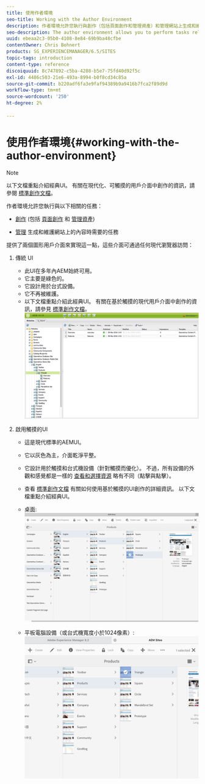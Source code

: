 ```yaml
---
title: 使用作者環境
seo-title: Working with the Author Environment
description: 作者環境允許您執行與創作（包括頁面創作和管理資產）和管理網站上生成和維護內容時需要的任務相關的任務。
seo-description: The author environment allows you to perform tasks related to authoring (including page authoring and managing assets) and administering tasks you need when generating and maintaining the content on your website.
uuid: ebeaa2c3-05b0-4108-8e84-69b9ba48cfbe
contentOwner: Chris Bohnert
products: SG_EXPERIENCEMANAGER/6.5/SITES
topic-tags: introduction
content-type: reference
discoiquuid: 8c747892-c5ba-4288-b5e7-75fd40d92f5c
exl-id: 4486c503-21e6-493a-8994-b0f8cd34c85a
source-git-commit: b220adf6fa3e9faf94389b9a9416b7fca2f89d9d
workflow-type: tm+mt
source-wordcount: '250'
ht-degree: 2%

---
```


# 使用作者環境{#working-with-the-author-environment}

>[!NOTE]
>
>以下文檔重點介紹經典UI。 有關在現代化、可觸摸的用戶介面中創作的資訊，請參閱 [標準創作文檔](/help/assets/assets.md)。

作者環境允許您執行與以下相關的任務：

* [創作](/help/sites-authoring/author.md) (包括 [頁面創作](/help/sites-authoring/qg-page-authoring.md) 和 [管理資產](/help/assets/assets.md))

* [管理](/help/sites-administering/administer-best-practices.md) 生成和維護網站上的內容時需要的任務

提供了兩個圖形用戶介面來實現這一點，這些介面可通過任何現代瀏覽器訪問：

1. 傳統 UI

   * 此UI在多年內AEM始終可用。
   * 它主要是綠色的。
   * 它設計用於台式設備。
   * 它不再被維護。
   * 以下文檔重點介紹此經典UI。 有關在基於觸摸的現代用戶介面中創作的資訊，請參見 [標準創作文檔](/help/sites-authoring/author.md)。
   ![chlimage_1-149](assets/chlimage_1-149.png)

1. 啟用觸摸的UI

   * 這是現代標準的AEMUI。
   * 它以灰色為主，介面乾淨平整。
   * 它設計用於觸摸和台式機設備（針對觸摸而優化）。 不過，所有設備的外觀和感覺都是一樣的 [查看和選擇資源](/help/sites-authoring/basic-handling.md) 略有不同（點擊與點擊）。
   * 查看 [標準創作文檔](/help/sites-authoring/author.md) 有關如何使用基於觸摸的UI創作的詳細資訊。 以下文檔重點介紹經典UI。

   * 桌面:
   ![chlimage_1-150](assets/chlimage_1-150.png)

   * 平板電腦設備（或台式機寬度小於1024像素）:
   ![chlimage_1-7](assets/chlimage_1-7.jpeg)
